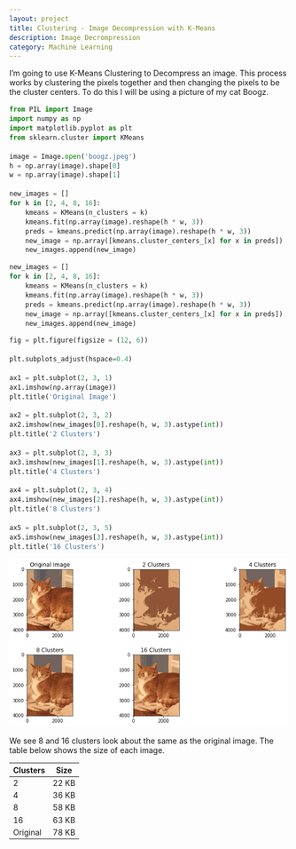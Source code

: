 ```yaml
---
layout: project
title: Clustering - Image Decompression with K-Means
description: Image Decrompression
category: Machine Learning
---
```


I’m going to use K-Means Clustering to Decompress an image.  This process works by clustering the pixels together and then changing the pixels to be the cluster centers.  To do this I will be using a picture of my cat Boogz.  


```python
from PIL import Image
import numpy as np
import matplotlib.pyplot as plt 
from sklearn.cluster import KMeans

image = Image.open('boogz.jpeg')
h = np.array(image).shape[0]
w = np.array(image).shape[1]

new_images = []
for k in [2, 4, 8, 16]:
    kmeans = KMeans(n_clusters = k)
    kmeans.fit(np.array(image).reshape(h * w, 3))
    preds = kmeans.predict(np.array(image).reshape(h * w, 3))
    new_image = np.array([kmeans.cluster_centers_[x] for x in preds])
    new_images.append(new_image)
```


```python
new_images = []
for k in [2, 4, 8, 16]:
    kmeans = KMeans(n_clusters = k)
    kmeans.fit(np.array(image).reshape(h * w, 3))
    preds = kmeans.predict(np.array(image).reshape(h * w, 3))
    new_image = np.array([kmeans.cluster_centers_[x] for x in preds])
    new_images.append(new_image)
```


```python
fig = plt.figure(figsize = (12, 6))

plt.subplots_adjust(hspace=0.4)

ax1 = plt.subplot(2, 3, 1)
ax1.imshow(np.array(image))
plt.title('Original Image')

ax2 = plt.subplot(2, 3, 2)
ax2.imshow(new_images[0].reshape(h, w, 3).astype(int))
plt.title('2 Clusters')

ax3 = plt.subplot(2, 3, 3)
ax3.imshow(new_images[1].reshape(h, w, 3).astype(int))
plt.title('4 Clusters')

ax4 = plt.subplot(2, 3, 4)
ax4.imshow(new_images[2].reshape(h, w, 3).astype(int))
plt.title('8 Clusters')

ax5 = plt.subplot(2, 3, 5)
ax5.imshow(new_images[3].reshape(h, w, 3).astype(int))
plt.title('16 Clusters')
```


![png](https://raw.githubusercontent.com/sik-flow/sik-flow.github.io/master/_projects/images/K-Means_files/K-Means_3_0.png)


We see 8 and 16 clusters look about the same as the original image.  The table below shows the size of each image.  

| Clusters | Size  |
|----------|-------|
| 2        | 22 KB |
| 4        | 36 KB |
| 8        | 58 KB |
| 16       | 63 KB |
| Original | 78 KB |
